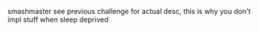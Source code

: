 smashmaster
see previous challenge for actual desc, this is why you don't impl stuff when sleep deprived
